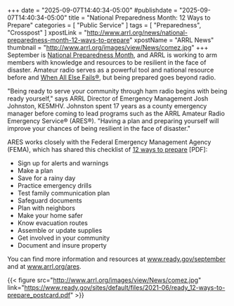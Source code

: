 +++
date = "2025-09-07T14:40:34-05:00"
#publishdate = "2025-09-07T14:40:34-05:00"
title = "National Preparedness Month: 12 Ways to Prepare"
categories = [ "Public Service" ]
tags = [ "Preparedness", "Crosspost" ]
xpostLink = "http://www.arrl.org/news/national-preparedness-month-12-ways-to-prepare"
xpostName = "ARRL News"
thumbnail = "http://www.arrl.org/images/view/News/comez.jpg"
+++
September is [National Preparedness Month][npm], and ARRL is working to arm
members with knowledge and resources to be resilient in the face of
disaster. Amateur radio serves as a powerful tool and national resource
before and [When All Else Fails&reg;][fails], but being prepared goes beyond radio.
<!--more-->

"Being ready to serve your community through ham radio begins with
being ready yourself," says ARRL Director of Emergency Management Josh
Johnston, KE5MHV. Johnston spent 17 years as a county emergency manager
before coming to lead programs such as the ARRL Amateur Radio Emergency
Service&reg; (ARES&reg;). "Having a plan and preparing yourself will improve
your chances of being resilient in the face of disaster."

ARES works closely with the Federal Emergency Management Agency (FEMA),
which has shared this checklist of [12 ways to prepare][12ways] [PDF]:

* Sign up for alerts and warnings
* Make a plan
* Save for a rainy day
* Practice emergency drills
* Test family communication plan
* Safeguard documents 
* Plan with neighbors
* Make your home safer
* Know evacuation routes
* Assemble or update supplies
* Get involved in your community
* Document and insure property

You can find more information and resources at www.ready.gov/september
and at www.arrl.org/ares.

{{< figure src="http://www.arrl.org/images/view/News/comez.jpg" link="https://www.ready.gov/sites/default/files/2021-06/ready_12-ways-to-prepare_postcard.pdf" >}}

[npm]: https://www.ready.gov/september
[fails]: http://www.arrl.org/ares
[12ways]: https://www.ready.gov/sites/default/files/2021-06/ready_12-ways-to-prepare_postcard.pdf
